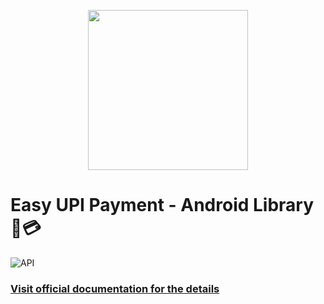 <p align="center">
    <img src="images/icon.png" height="256" />
</p>

# Easy UPI Payment - Android Library 📱💳
![API](https://img.shields.io/badge/API-19%2B-brightgreen.svg)

### [Visit official documentation for the details](https://eupipay-docs.netlify.app/)
